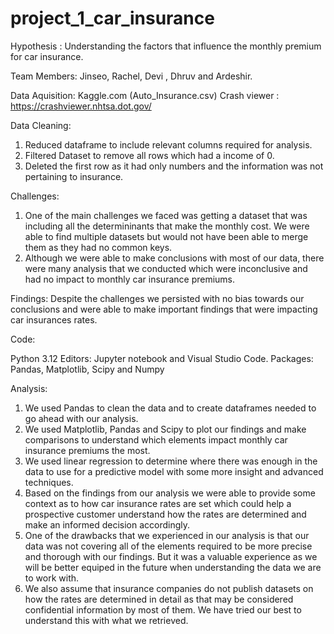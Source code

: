 # project_1_car_insurance

Hypothesis : Understanding the factors that influence the monthly premium for car insurance. 

Team Members: Jinseo, Rachel, Devi , Dhruv and Ardeshir.

Data Aquisition:
Kaggle.com (Auto_Insurance.csv)
Crash viewer : https://crashviewer.nhtsa.dot.gov/

Data Cleaning: 
1) Reduced dataframe to include relevant columns required for analysis.
2) Filtered Dataset to remove all rows which had a income of 0.
3) Deleted the first row as it had only numbers and the information was not pertaining to insurance.

Challenges: 
1) One of the main challenges we faced was getting a dataset that was including all the determininants that make the monthly cost. We were able to find multiple datasets but would not have been able to merge them as they had no common keys. 
2) Although we were able to make conclusions with most of our data, there were many analysis that we conducted which were inconclusive and had no impact to monthly car insurance premiums.

Findings: Despite the challenges we persisted with no bias towards our conclusions and were able to make important findings that were impacting car insurances rates. 

Code: 

Python 3.12
Editors: Jupyter notebook and Visual Studio Code.
Packages: Pandas, Matplotlib, Scipy and Numpy

Analysis: 
1) We used Pandas to clean the data and to create dataframes needed to go ahead with our analysis.
2) We used Matplotlib, Pandas and Scipy to plot our findings and make comparisons to understand which elements impact monthly car insurance premiums the most.
3) We used linear regression to determine where there was enough in the data to use for a predictive model with some more insight and advanced techniques.
4) Based on the findings from our analysis we were able to provide some context as to how car insurance rates are set which could help a prospective customer understand how the rates are determined and make an informed decision accordingly.
5) One of the drawbacks that we experienced in our analysis is that our data was not covering all of the elements required to be more precise and thorough with our findings. But it was a valuable experience as we will be better equiped in the future when understanding the data we are to work with.
6) We also assume that insurance companies do not publish datasets on how the rates are determined in detail as that may be considered confidential information by most of them. We have tried our best to understand this with what we retrieved. 
